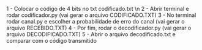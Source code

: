 1 - Colocar o código de 4 bits no txt codificado.txt \n
2 - Abrir terminal e rodar codificador.py (vai gerar o arquivo CODIFICADO.TXT)
3 - No terminal rodar canal.py e escolher a probabilidade de erro do canal (vai gerar o arquivo RECEBIDO.TXT)
4 - Por fim, rodar o decodificador.py (vai gerar o arquivo DECODIFICADO.TXT)
5 - Abrir o arquivo decodificado.txt e comparar com o código transmitido
